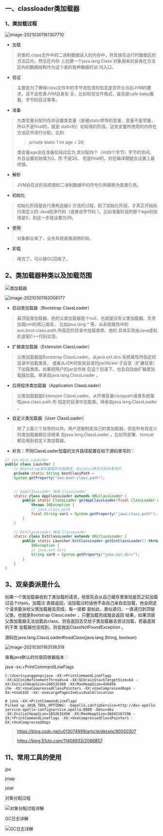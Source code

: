 ## 一、classloader类加载器

### 1、类加载过程

 ![image-20210301161307710](images/image-20210301161307710.png)

* 加载

> 将类的.class文件中的二进制数据读入到内存中，将其放在运行时数据区的方法区内，然后在内存
> 上创建一个java.lang.Class 对象用来封装类在方法区内的数据结构作为这个类的各种数据的访
> 问入口。

* 验证

> 主要是为了确保class文件中的字节流包含的信息是否符合当前JVM的要求，且不会危害JVM自身安
> 全，比如校验文件格式、是否是cafe baby魔数、字节码验证等等。

* 准备

> 为类变量分配内存并设置类变量（是被static修饰的变量，变量不是常量，所以不是final的，就是
> static的）初始值的阶段。这些变量所使用的内存在方法区中进行分配。比如
>
> > private static 1 int age = 26;
>
> 类变量age会在准备阶段过后为 其分配四个（int四个字节）字节的空间，并且设置初始值为0，而
> 不是26。
> 若是final的，则在编译期就会设置上最终值。

* 解析

> JVM会在此阶段把类的二进制数据中的符号引用替换为直接引用。

* 初始化

> 初始化阶段是执行类构造器<clinit>() 方法的过程，到了初始化阶段，才真正开始执行类定义的
> Java程序代码（或者说字节码 ）。比如准备阶段的那个age初始值是0，到这一步就设置为26。

* 使用

> 对象都出来了，业务系统直接调用阶段。

* 卸载

> 用完了，可以被GC回收了。



## 2、类加载器种类以及加载范围

![类加载器](images/类加载器.png)

![image-20210301162006177](images/image-20210301162006177.png)

* 启动类加载器（Bootstrap ClassLoader）

> 最顶层类加载器，他的父类加载器是个null，也就是没有父类加载器。负责加载jvm的核心类库，
> 比如java.lang.* 等，从系统属性中的sun.boot.class.path 所指定的目录中加载类库。他的
> 具体实现由Java虚拟机底层C++代码实现。

* 扩展类加载器（Extension ClassLoader）

> 父类加载器是Bootstrap ClassLoader。从java.ext.dirs 系统属性所指定的目录中加载类库，
> 或者从JDK的安装目录的jre/lib/ext 子目录（扩展目录）下加载类库，如果把用户的jar文件放
> 在这个目录下，也会自动由扩展类加载器加载。继承自java.lang.ClassLoader 。

* 应用程序类加载器（Application ClassLoader）

> 父类加载器是Extension ClassLoader。从环境变量classpath或者系统属性java.class.path 所
> 指定的目录中加载类。继承自java.lang.ClassLoader 。

* 自定义类加载器（User ClassLoader）

> 除了上面三个自带的以外，用户还能制定自己的类加载器，但是所有自定义的类加载器都应该继承
> 自java.lang.ClassLoader 。比如热部署、tomcat都会用到自定义类加载器。

* 补充：不同ClassLoader加载的文件路径配置在如下源码里写的：

```java
// sun.misc.Launcher
public class Launcher {
    // Bootstrap类加载器的加载路径，在static静态代码块里用的
    private static String bootClassPath =
    System.getProperty("sun.boot.class.path");
    
    
    // AppClassLoader 继承 ClassLoader
    static class AppClassLoader extends URLClassLoader {
        public static ClassLoader getAppClassLoader(final ClassLoader var0)
            throws IOException {
            // java.class.path
            final String var1 = System.getProperty("java.class.path");
        }
    }
        
    // ExtClassLoader 继承 ClassLoader
    static class ExtClassLoader extends URLClassLoader {
        public static Launcher.ExtClassLoader getExtClassLoader() throws
            IOException {
            // java.ext.dirs
            String var0 = System.getProperty("java.ext.dirs");
        }
    }
}
```

## 3、双亲委派是什么

如果一个类加载器收到了类加载的请求，他首先会从自己缓存里查找是否之前加载过这个class，加载过
直接返回，没加载过的话他不会自己亲自去加载，他会把这个请求委派给父类加载器去完成，每一层都
是如此，类似递归，一直递归到顶层父类，也就是Bootstrap ClassLoader ，只要加载完成就会返回
结果，如果顶层父类加载器无法加载此class，则会返回去交给子类加载器去尝试加载，若最底层的子类
加载器也没找到，则会抛出ClassNotFoundException 。

源码在java.lang.ClassLoader#loadClass(java.lang.String, boolean)

![image-20210301163136319](images/image-20210301163136319.png)







查看java默认的垃圾回收器版本：

java -xx:+PrintCommandLineFlags

```shell
C:\Users\yanggeng>java -XX:+PrintCommandLineFlags
-XX:G1ConcRefinementThreads=4 -XX:GCDrainStackTargetSize=64 -XX:InitialHeapSize=266535360 -XX:MaxHeapSize=426456
che -XX:+UseCompressedClassPointers -XX:+UseCompressedOops -XX:+UseG1GC -XX:-UseLargePagesIndividualAllocation
```

```shell
# java -XX:+PrintCommandLineFlags
Picked up JAVA_TOOL_OPTIONS: -Dapollo.configService=http://dev-apollo-service-apollo-configservice.apollo:8080 -Denv=dev
-XX:InitialHeapSize=1052635456 -XX:MaxHeapSize=16842167296 -XX:+PrintCommandLineFlags -XX:+UseCompressedClassPointers -XX:+UseCompressedOops
```



> https://blog.csdn.net/u013074999/article/details/90550307
>
> https://blog.51cto.com/11408933/2066857



## 11、常用工具的使用

jps

jmap

jstat



对象分配过程

![对象分配过程详解](images/对象分配过程详解.png)



GC日志详解

![GC日志详解](images/GC日志详解.png)